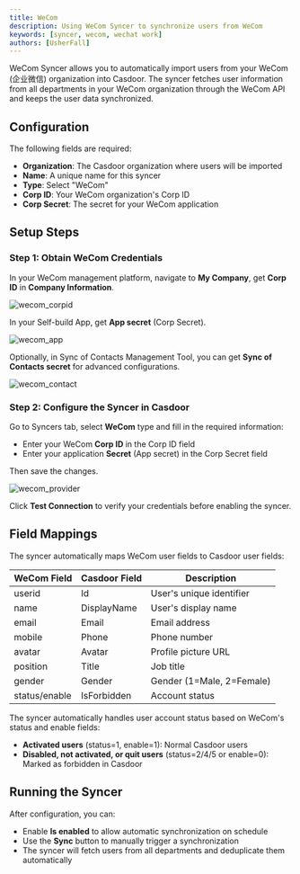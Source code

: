 ```yaml
---
title: WeCom
description: Using WeCom Syncer to synchronize users from WeCom
keywords: [syncer, wecom, wechat work]
authors: [UsherFall]
---
```


WeCom Syncer allows you to automatically import users from your WeCom (企业微信) organization into Casdoor. The syncer fetches user information from all departments in your WeCom organization through the WeCom API and keeps the user data synchronized.

## Configuration

The following fields are required:

- **Organization**: The Casdoor organization where users will be imported
- **Name**: A unique name for this syncer
- **Type**: Select "WeCom"
- **Corp ID**: Your WeCom organization's Corp ID
- **Corp Secret**: The secret for your WeCom application

## Setup Steps

### Step 1: Obtain WeCom Credentials

In your WeCom management platform, navigate to **My Company**, get **Corp ID** in **Company Information**.

![wecom_corpid](/img/syncer/WeCom/syncer_wecom_corpid.png)

In your Self-build App, get **App secret** (Corp Secret).

![wecom_app](/img/syncer/WeCom/syncer_wecom_app.png)

Optionally, in Sync of Contacts Management Tool, you can get **Sync of Contacts secret** for advanced configurations.

![wecom_contact](/img/syncer/WeCom/syncer_wecom_contact.png)

### Step 2: Configure the Syncer in Casdoor

Go to Syncers tab, select **WeCom** type and fill in the required information:

- Enter your WeCom **Corp ID** in the Corp ID field
- Enter your application **Secret** (App secret) in the Corp Secret field

Then save the changes.

![wecom_provider](/img/syncer/WeCom/syncer_wecom_provider.png)

Click **Test Connection** to verify your credentials before enabling the syncer.

## Field Mappings

The syncer automatically maps WeCom user fields to Casdoor user fields:

| WeCom Field | Casdoor Field | Description |
|-------------|---------------|-------------|
| userid | Id | User's unique identifier |
| name | DisplayName | User's display name |
| email | Email | Email address |
| mobile | Phone | Phone number |
| avatar | Avatar | Profile picture URL |
| position | Title | Job title |
| gender | Gender | Gender (1=Male, 2=Female) |
| status/enable | IsForbidden | Account status |

The syncer automatically handles user account status based on WeCom's status and enable fields:

- **Activated users** (status=1, enable=1): Normal Casdoor users
- **Disabled, not activated, or quit users** (status=2/4/5 or enable=0): Marked as forbidden in Casdoor

## Running the Syncer

After configuration, you can:

- Enable **Is enabled** to allow automatic synchronization on schedule
- Use the **Sync** button to manually trigger a synchronization
- The syncer will fetch users from all departments and deduplicate them automatically
